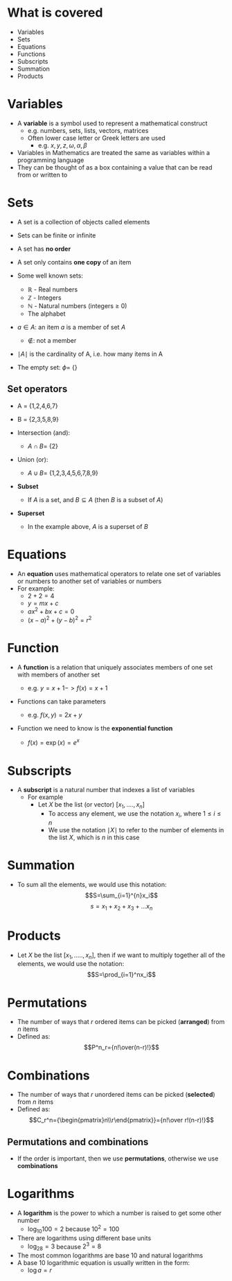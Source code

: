 # What is covered

- Variables
- Sets
- Equations
- Functions
- Subscripts
- Summation
- Products


# Variables

- A **variable** is a symbol used to represent a mathematical construct
	- e.g. numbers, sets, lists, vectors, matrices
	- Often lower case letter or Greek letters are used
		- e.g. $x, y, z, \omega, \alpha, \beta$ 
- Variables in Mathematics are treated the same as variables within a programming language
- They can be thought of as a box containing a value that can be read from or written to



# Sets

- A set is a collection of objects called elements
- Sets can be finite or infinite
- A set has **no order**
- A set only contains **one copy** of an item

- Some well known sets:
	- $\mathbb{R}$ - Real numbers
	- $\mathbb{Z}$ - Integers
	- $\mathbb{N}$ - Natural numbers (integers $\ge$ 0)
	- The alphabet
- $a \in A$: an item $a$ is a member of set $A$
	- $\notin$: not a member
- $\mid A \mid$ is the cardinality of A, i.e. how many items in A
- The empty set: $\phi =$ {}


## Set operators

- A = {1,2,4,6,7}
- B = {2,3,5,8,9}

- Intersection (and):
	- $A \cap B =$ {2}
- Union (or):
	- $A \cup B =$ {1,2,3,4,5,6,7,8,9}

- **Subset**
	- If $A$ is a set, and $B \subseteq A$ (then $B$ is a subset of $A$)
- **Superset**
	- In the example above, $A$ is a superset of $B$


# Equations

- An **equation** uses mathematical operators to relate one set of variables or numbers to another set of variables or numbers
- For example:
	- $2+2 = 4$
	- $y = mx + c$
	- $ax^2 + bx + c = 0$
	- $(x-a)^2 + (y-b)^2 = r^2$


# Function

- A **function** is a relation that uniquely associates members of one set with members of another set
	- e.g. $y=x+1 -> f(x)=x+1$
- Functions can take parameters
	- e.g. $f(x,y)=2x+y$

- Function we need to know is the **exponential function**
	- $f(x)=\exp(x)=e^x$


# Subscripts

- A **subscript** is a natural number that indexes a list of variables
	- For example
		- Let $X$ be the list (or vector) $[x_1,....,x_n]$
			- To access any element, we use the notation $x_i$, where $1\le i\le n$ 
			- We use the notation $\mid X\mid$ to refer to the number of elements in the list $X$, which is $n$ in this case


# Summation

- To sum all the elements, we would use this notation:
$$S=\sum_{i=1}^{n}x_i$$
$$s=x_1 + x_2 + x_3 + ...x_n$$

# Products

- Let $X$ be the list $[x_1,.....,x_n]$, then if we want to multiply together all of the elements, we would use the notation:
$$S=\prod_{i=1}^nx_i$$


# Permutations

- The number of ways that $r$ ordered items can be picked (**arranged**) from $n$ items
- Defined as:
$$P^n_r={n!\over(n-r)!}$$


# Combinations

- The number of ways that $r$ unordered items can be picked (**selected**) from $n$ items
- Defined as:
$$C_r^n={\begin{pmatrix}n\\r\end{pmatrix}}={n!\over r!(n-r)!}$$

## Permutations and combinations

- If the order is important, then we use **permutations**, otherwise we use **combinations**


# Logarithms

- A **logarithm** is the power to which a number is raised to get some other number
	- $\log_{10}100=2$ because $10^2=100$
- There are logarithms using different base units
	- $\log_28=3$ because $2^3=8$
- The most common logarithms are base 10 and natural logarithms
- A base 10 logarithmic equation is usually written in the form:
	- $\log a=r$ 
